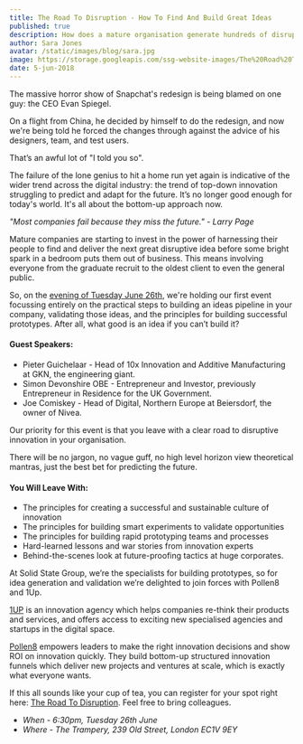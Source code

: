 ```yaml
---
title: The Road To Disruption - How To Find And Build Great Ideas
published: true
description: How does a mature organisation generate hundreds of disruptive ideas, validate them, and prototype? Join us on 26th June for a fantastic event which will leave you filled with stories, lessons, and concrete actions.
author: Sara Jones
avatar: /static/images/blog/sara.jpg
image: https://storage.googleapis.com/ssg-website-images/The%20Road%20To%20Disruption/the%20road%20to%20disruption%20header%202.jpg
date: 5-jun-2018
---
```


The massive horror show of Snapchat's redesign is being blamed on one guy: the CEO Evan Spiegel.

On a flight from China, he decided by himself to do the redesign, and now we're being told he forced the changes through against the advice of his designers, team, and test users.

That’s an awful lot of "I told you so".

The failure of the lone genius to hit a home run yet again is indicative of the wider trend across the digital industry: the trend of top-down innovation struggling to predict and adapt for the future. It’s no longer good enough for today's world. It's all about the bottom-up approach now.

*"Most companies fail because they miss the future." - Larry Page*

Mature companies are starting to invest in the power of harnessing their people to find and deliver the next great disruptive idea before some bright spark in a bedroom puts them out of business. This means involving everyone from the graduate recruit to the oldest client to even the general public.

So, on the [evening of Tuesday June 26th](https://www.eventbrite.com/e/the-road-to-disruption-tickets-45896142598), we're holding our first event focussing entirely on the practical steps to building an ideas pipeline in your company, validating those ideas, and the principles for building successful prototypes. After all, what good is an idea if you can’t build it?

#### Guest Speakers:

- Pieter Guichelaar - Head of 10x Innovation and Additive Manufacturing at GKN, the engineering giant.
- Simon Devonshire OBE - Entrepreneur and Investor, previously Entrepreneur in Residence for the UK Government.
- Joe Comiskey - Head of Digital, Northern Europe at Beiersdorf, the owner of Nivea.

Our priority for this event is that you leave with a clear road to disruptive innovation in your organisation.

There will be no jargon, no vague guff, no high level horizon view theoretical mantras, just the best bet for predicting the future. 

#### You Will Leave With:

- The principles for creating a successful and sustainable culture of innovation 
- The principles for building smart experiments to validate opportunities
- The principles for building rapid prototyping teams and processes
- Hard-learned lessons and war stories from innovation experts
- Behind-the-scenes look at future-proofing tactics at huge corporates.

At Solid State Group, we’re the specialists for building prototypes, so for idea generation and validation we’re delighted to join forces with Pollen8 and 1Up. 

[1UP](http://www.get1up.co) is an innovation agency which helps companies re-think their products and services, and offers access to exciting new specialised agencies and startups in the digital space.

[Pollen8](http://www.pollen8.io) empowers leaders to make the right innovation decisions and show ROI on innovation quickly. They build bottom-up structured innovation funnels which deliver new projects and ventures at scale, which is exactly what everyone wants.

If this all sounds like your cup of tea, you can register for your spot right here: [The Road To Disruption](https://www.eventbrite.com/e/the-road-to-disruption-tickets-45896142598). Feel free to bring colleagues.

- *When - 6:30pm, Tuesday 26th June*
- *Where - The Trampery, 239 Old Street, London EC1V 9EY*